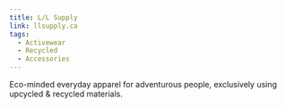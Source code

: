 ```yaml
---
title: L/L Supply
link: llsupply.ca
tags:
  - Activewear
  - Recycled
  - Accessories
---
```

Eco-minded everyday apparel for adventurous people, exclusively using upcycled & recycled materials.